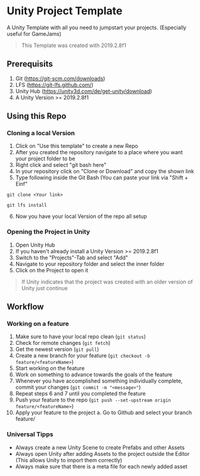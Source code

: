 # Unity Project Template
A Unity Template with all you need to jumpstart your projects. (Especially useful for GameJams)
> This Template was created with 2019.2.8f1

## Prerequisits
1. Git (https://git-scm.com/downloads)
2. LFS (https://git-lfs.github.com/)
3. Unity Hub (https://unity3d.com/de/get-unity/download)
4. A Unity Version >= 2019.2.8f1 

## Using this Repo
### Cloning a local Version
1. Click on "Use this template" to create a new Repo
2. After you created the repository navigate to a place where you want your project folder to be
3. Right click and select "git bash here"
4. In your repository click on "Clone or Download" and copy the shown link
5. Type following inside the Git Bash (You can paste your link via "Shift + Einf"
```
git clone <Your link>
```
```
git lfs install
```
6. Now you have your local Version of the repo all setup

### Opening the Project in Unity
1. Open Unity Hub
2. If you haven't already install a Unity Version >= 2019.2.8f1
3. Switch to the "Projects"-Tab and select "Add"
4. Navigate to your repository folder and select the inner folder
5. Click on the Project to open it
> If Unity indicates that the project was created with an older version of Unity just continue

## Workflow
### Working on a feature
1. Make sure to have your local repo clean (```git status```)
2. Check for remote changes (```git fetch```)
3. Get the newest version (```git pull```)
4. Create a new branch for your feature (```git checkout -b feature/<featureName>```)
5. Start working on the feature
6. Work on something to advance towards the goals of the feature
7. Whenever you have accomplished something individually complete, commit your changes (```git commit -m "<message>"```)
8. Repeat steps 6 and 7 until you completed the feature
9. Push your feature to the repo (```git push --set-upstream origin feature/<featureName>```) 
10. Apply your feature to the project
  a. Go to Github and select your branch feature/<featureName>

### Universal Tipps
- Always create a new Unity Scene to create Prefabs and other Assets
- Always open Unity after adding Assets to the project outside the Editor (This allows Unity to import them correctly)
- Always make sure that there is a meta file for each newly added asset

